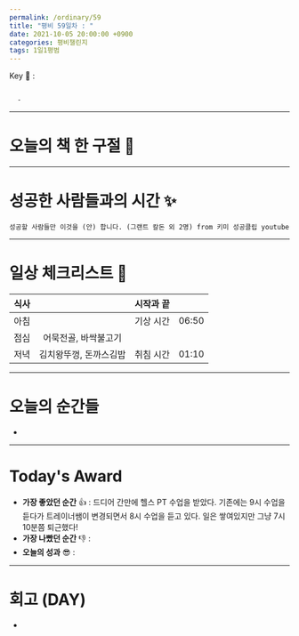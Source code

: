 ```yaml
---
permalink: /ordinary/59
title: "평비 59일차 : "
date: 2021-10-05 20:00:00 +0900
categories: 평비챌린지
tags: 1일1평범
---  
```

Key 🔑 : 
```

  - 
```

---
# 오늘의 책 한 구절 📕


---
# 성공한 사람들과의 시간 ✨
`성공할 사람들만 이것을 (안) 합니다. (그랜트 칼돈 외 2명) from 키미 성공클립 youtube`  

---
# 일상 체크리스트 📃

| 식사 |  | 시작과 끝 |  |
|:----:|:----:|:----:|:----:|
| 아침 |  | 기상 시간 | 06:50 |
| 점심 | 어묵전골, 바싹불고기 |  |  |
| 저녁 | 김치왕뚜껑, 돈까스김밥 | 취침 시간 | 01:10 |

---
# 오늘의 순간들
- 

---
# Today's Award
- **가장 좋았던 순간** 👍 : 드디어 간만에 헬스 PT 수업을 받았다. 기존에는 9시 수업을 듣다가 트레이너쌤이 변경되면서 8시 수업을 듣고 있다. 일은 쌓여있지만 그냥 7시 10분쯤 퇴근했다!
- **가장 나빴던 순간** 👎 : 
- **오늘의 성과** 😎 : 

---
# 회고 (DAY)
- 